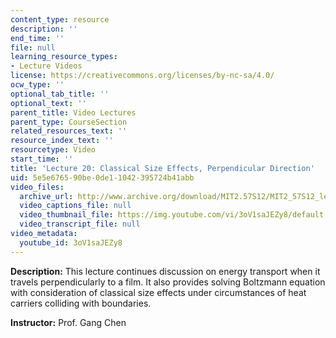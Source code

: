 ```yaml
---
content_type: resource
description: ''
end_time: ''
file: null
learning_resource_types:
- Lecture Videos
license: https://creativecommons.org/licenses/by-nc-sa/4.0/
ocw_type: ''
optional_tab_title: ''
optional_text: ''
parent_title: Video Lectures
parent_type: CourseSection
related_resources_text: ''
resource_index_text: ''
resourcetype: Video
start_time: ''
title: 'Lecture 20: Classical Size Effects, Perpendicular Direction'
uid: 5e5e6765-90be-0de1-1042-395724b41abb
video_files:
  archive_url: http://www.archive.org/download/MIT2.57S12/MIT2_57S12_lec20_300k.mp4
  video_captions_file: null
  video_thumbnail_file: https://img.youtube.com/vi/3oV1saJEZy8/default.jpg
  video_transcript_file: null
video_metadata:
  youtube_id: 3oV1saJEZy8
---
```


**Description:** This lecture continues discussion on energy transport when it travels perpendicularly to a film. It also provides solving Boltzmann equation with consideration of classical size effects under circumstances of heat carriers colliding with boundaries.

**Instructor:** Prof. Gang Chen

